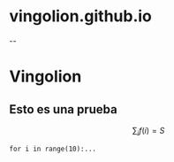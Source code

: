 # vingolion.github.io
--
# Vingolion
## Esto es una prueba

```math
\sum_{i} f(i)=S
```
```
for i in range(10):...

```
